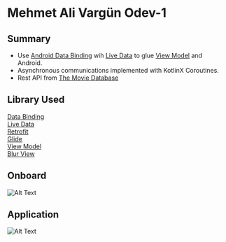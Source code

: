 
# Mehmet Ali Vargün Odev-1



## Summary
- Use [Android Data Binding](https://developer.android.com/topic/libraries/data-binding) wih [Live Data](https://developer.android.com/topic/libraries/architecture/livedata)  to glue [View Model](https://developer.android.com/topic/libraries/architecture/viewmodel)  and Android.  
- Asynchronous communications implemented with KotlinX Coroutines.
- Rest API from  [The Movie Database](https://developers.themoviedb.org/3) 


## Library Used

[Data Binding](https://developer.android.com/topic/libraries/data-binding)  
[Live Data](https://developer.android.com/topic/libraries/architecture/livedata)  
[Retrofit](https://square.github.io/retrofit/)  
[Glide](https://github.com/bumptech/glide)  
[View Model](https://developer.android.com/topic/libraries/architecture/viewmodel)  
[Blur View](https://github.com/Dimezis/BlurView)

## Onboard
![Alt Text](https://media.giphy.com/media/tPCQ0wn4v0AfjLQotm/giphy.gif)


## Application
![Alt Text](https://media.giphy.com/media/shbFIKK7yj6c0rPWwW/giphy.gif)





